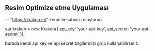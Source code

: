 Resim Optimize etme Uygulaması
--
--
"https://kraken.io/" kendi hesabınızı oluşturun.

var kraken = new Kraken({
    api_key: 'your-api-key',
    api_secret: 'your-api-secret'
});

burada kendi api key ve api secret bilgilerinizi girip kullanabilirsiniz.
